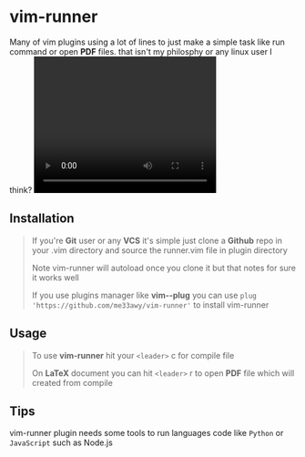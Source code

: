 # vim-runner

Many of vim plugins using a lot of lines to just make a simple task like run command or open **PDF** files. that isn't my philosphy or any linux user I think? 
<video src="./video.mp4" width="320" height="240" controls></video>

## Installation
> If you're **Git** user or any **VCS** it's simple just clone a **Github** repo in your .vim directory and source the runner.vim file in plugin directory
>
>Note vim-runner will autoload once you clone it but that notes for sure it works well
>
>If you use plugins manager like **vim--plug** you can use `plug 'https://github.com/me33awy/vim-runner'` to install vim-runner
## Usage

> To use **vim-runner** hit your `<leader>` c for compile file
>
> On **LaTeX** document you can hit `<leader>` r to open **PDF** file which will created from compile

## Tips
vim-runner plugin needs some tools to run languages code like `Python` or `JavaScript` such as Node.js
